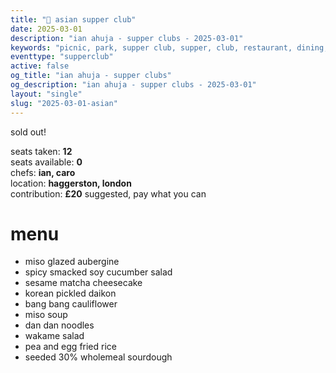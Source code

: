 ```yaml
---
title: "🥢 asian supper club"
date: 2025-03-01
description: "ian ahuja - supper clubs - 2025-03-01"
keywords: "picnic, park, supper club, supper, club, restaurant, dining, london, connection, ian ahuja, food, eat, friends"
eventtype: "supperclub"
active: false
og_title: "ian ahuja - supper clubs"
og_description: "ian ahuja - supper clubs - 2025-03-01"
layout: "single"
slug: "2025-03-01-asian"
---
```


sold out!  

seats taken: **12**  
seats available: **0**  
chefs: **ian, caro**  
location: **haggerston, london**  
contribution: **£20** suggested, pay what you can  

# menu

- miso glazed aubergine
- spicy smacked soy cucumber salad
- sesame matcha cheesecake
- korean pickled daikon
- bang bang cauliflower
- miso soup
- dan dan noodles
- wakame salad
- pea and egg fried rice
- seeded 30% wholemeal sourdough
